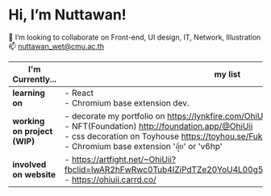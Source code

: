 # Hi, I’m Nuttawan!
💞️ I’m looking to collaborate on Front-end, UI design, IT, Network, Illustration <br>
📫 nuttawan_wet@cmu.ac.th

| I'm Currently... | my list |
| --- | --- |
| <b> learning on </b> | - React <br> - Chromium base extension dev. |
| <b> working on project (WIP) </b> | - decorate my portfolio on https://lynkfire.com/OhiUii <br> - NFT(Foundation) http://foundation.app/@OhiUii <br> - css decoration on Toyhouse https://toyhou.se/FukumiOhi <br> - Chromium base extension 'อุ้ย' or 'v6hp'  |
| <b> involved on website </b> | - https://artfight.net/~OhiUii?fbclid=IwAR2hFwRwc0Tub4IZiPdTZe20YoU4L00g5V2dve2Grul4UBvDIiRuSWh7c6M <br> - https://ohiuii.carrd.co/ |
 

<!---
OhiUii/OhiUii is a ✨ special ✨ repository because its `README.md` (this file) appears on your GitHub profile.
You can click the Preview link to take a look at your changes.
--->
